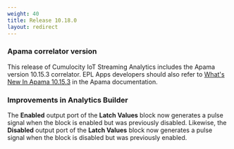```yaml
---
weight: 40
title: Release 10.18.0
layout: redirect
---
```


### Apama correlator version

This release of Cumulocity IoT Streaming Analytics includes the Apama version 10.15.3 correlator.
EPL Apps developers should also refer to [What's New In Apama 10.15.3](https://documentation.softwareag.com/pam/10.15.3/en/webhelp/pam-webhelp/index.html#page/pam-webhelp%2Fco-WhaNewInApa_10153_top.html)
in the Apama documentation.

### Improvements in Analytics Builder

The **Enabled** output port of the **Latch Values** block now generates a pulse signal when the block is enabled but was previously disabled.
Likewise, the **Disabled** output port of the **Latch Values** block now generates a pulse signal when the block is disabled but was previously enabled.
